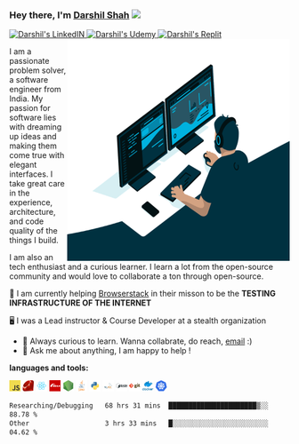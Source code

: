 ### Hey there, I'm [Darshil Shah](https://www.linkedin.com/in/iamdarshil/)  <img src="https://media.giphy.com/media/hvRJCLFzcasrR4ia7z/giphy.gif" width="25px">

<a href="https://www.linkedin.com/in/iamdarshil/">
  <img alt="Darshil's LinkedIN" width="50px" src="https://raw.githubusercontent.com/peterthehan/peterthehan/master/assets/linkedin.svg" />
</a>

<a href="https://www.udemy.com/user/darshil-shah-103/">
  <img alt="Darshil's Udemy" width="50px" src="https://pbs.twimg.com/profile_images/1417157967124721666/xShJF4Km_400x400.png" />
</a>

<a href="https://replit.com/@Trixx">
  <img alt="Darshil's Replit" width="50px" src="https://encrypted-tbn0.gstatic.com/images?q=tbn:ANd9GcSx8r92MExhSZwJGpnf6lDoaNBhMMeMlflbyA&usqp=CAU" />
</a>


<br>

<img align="right" alt="GIF" src="https://github.com/Darshill9991/Darshill9991/blob/main/code.gif?raw=true" width="400" height="400" />

I am a passionate problem solver, a software engineer from India. My passion for software lies with dreaming up ideas and making them come true with elegant interfaces. I take great care in the experience, architecture, and code quality of the things I build.

I am also an tech enthusiast and a curious learner. I learn a lot from the open-source community and would love to collaborate a ton through open-source.

🚀 I am currently helping [Browserstack](https://www.browserstack.com/) in their misson to be the <b>TESTING INFRASTRUCTURE OF THE INTERNET</b>

🖥 I was a Lead instructor & Course Developer at a stealth organization 

  
- 💼 Always curious to learn. Wanna collabrate, do reach, [email](mailto:darshilshah9991@gmail.com) :)
- 💬 Ask me about anything, I am happy to help !

**languages and tools:**  

<code><img height="20" src="https://raw.githubusercontent.com/github/explore/80688e429a7d4ef2fca1e82350fe8e3517d3494d/topics/javascript/javascript.png"></code>
<code><img height="20" src="https://raw.githubusercontent.com/github/explore/80688e429a7d4ef2fca1e82350fe8e3517d3494d/topics/ruby/ruby.png"></code>
<code><img height="20" src="https://raw.githubusercontent.com/github/explore/80688e429a7d4ef2fca1e82350fe8e3517d3494d/topics/react/react.png"></code>
<code><img height="20" src="https://raw.githubusercontent.com/github/explore/80688e429a7d4ef2fca1e82350fe8e3517d3494d/topics/rails/rails.png"></code>
<code><img height="20" src="https://raw.githubusercontent.com/github/explore/80688e429a7d4ef2fca1e82350fe8e3517d3494d/topics/nodejs/nodejs.png"></code>
<code><img height="20" src="https://raw.githubusercontent.com/github/explore/80688e429a7d4ef2fca1e82350fe8e3517d3494d/topics/java/java.png"></code>
<code><img height="20" src="https://raw.githubusercontent.com/github/explore/80688e429a7d4ef2fca1e82350fe8e3517d3494d/topics/python/python.png"></code>
<code><img height="20" src="https://raw.githubusercontent.com/github/explore/80688e429a7d4ef2fca1e82350fe8e3517d3494d/topics/mysql/mysql.png"></code>
<code><img height="20" src="https://raw.githubusercontent.com/github/explore/80688e429a7d4ef2fca1e82350fe8e3517d3494d/topics/bash/bash.png"></code>
<code><img height="20" src="https://raw.githubusercontent.com/github/explore/80688e429a7d4ef2fca1e82350fe8e3517d3494d/topics/git/git.png"></code>
<code><img height="20" src="https://raw.githubusercontent.com/github/explore/80688e429a7d4ef2fca1e82350fe8e3517d3494d/topics/docker/docker.png"></code>
<code><img height="20" src="https://raw.githubusercontent.com/github/explore/80688e429a7d4ef2fca1e82350fe8e3517d3494d/topics/kubernetes/kubernetes.png"></code>

<!--START_SECTION:waka-->

```text
Researching/Debugging   68 hrs 31 mins  ██████████████████████▒░░   88.78 %
Other                   3 hrs 33 mins   █░░░░░░░░░░░░░░░░░░░░░░░░   04.62 %
```

<!--END_SECTION:waka-->
